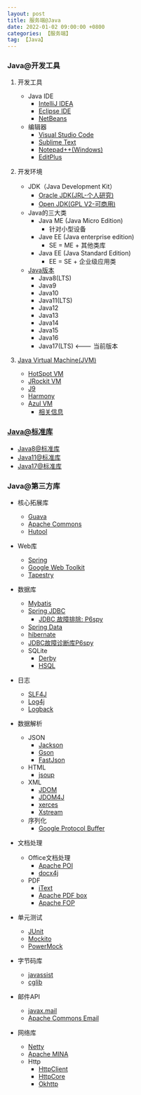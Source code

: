 ```yaml
---
layout: post
title: 服务端@Java
date: 2022-01-02 09:00:00 +0800
categories: 【服务端】
tag: 【Java】
---
```



### Java@开发工具

1. 开发工具
	- Java IDE
		- [IntelliJ IDEA](https://www.jetbrains.com/idea/)
		- [Eclipse IDE](https://www.eclipse.org/downloads/)
		- [NetBeans](https://netbeans.org/)
	- 编辑器
		- [Visual Studio Code](https://code.visualstudio.com/)
		- [Sublime Text](http://www.sublimetext.com/)
		- [Notepad++(Windows)](https://notepad-plus-plus.org/)
		- [EditPlus](https://www.editplus.com/)

2. 开发环境
	- JDK（Java Development Kit）
		- [Oracle JDK(JRL-个人研究)](www.oracle.com)
		- [Open JDK(GPL V2-可商用)](http://openjdk.java.net/)
	- Java的三大类
		- Java ME (Java Micro Edition)
			- 针对小型设备
		- Jave EE (Java enterprise edition)
			- SE = ME + 其他类库
		- Java EE (Java Standard Edition)
			- EE = SE + 企业级应用类
	- [Java版本](https://www.java.com/en/download/help/release_changes.html)
		- Java8(LTS)
		- Java9
		- Java10
		- Java11(LTS)
		- Java12
		- Java13
		- Java14
		- Java15
		- Java16 
		- Java17(LTS) <--- 当前版本

3. [Java Virtual Machine(JVM)](https://docs.oracle.com/javase/specs/index.html)
	- [HotSpot VM](https://www.oracle.com/java/technologies/javase/vmoptions-jsp.html)
	- [JRockit VM](https://www.oracle.com/middleware/technologies/jrockit/jrockit-mission-control.html)
	- [J9](https://www.ibm.com/docs/en/sdk-java-technology/7?topic=i-j9-virtual-machine-jvm-2)
	- [Harmony](https://harmony.apache.org/)
	- [Azul VM](https://www.azul.com/)
		- [相关信息](https://www.zhihu.com/question/24938498?sort=created)

### [Java@标准库](https://docs.oracle.com/en/java/javase/index.html)
- [Java8@标准库](https://docs.oracle.com/javase/8/)
- [Java11@标准库](https://docs.oracle.com/en/java/javase/11/core/java-core-libraries1.html)
- [Java17@标准库](https://docs.oracle.com/en/java/javase/17/core/java-core-libraries1.html)

### Java@第三方库
- 核心拓展库
	- [Guava](https://github.com/google/guava)
	- [Apache Commons](https://github.com/apache/commons-lang)
	- [Hutool](https://apidoc.gitee.com/dromara/hutool/)
- Web库
	- [Spring](https://github.com/spring-projects/spring-framework)
	- [Google Web Toolkit](http://www.gwtproject.org/)
	- [Tapestry](https://tapestry.apache.org/)
- 数据库
	- [Mybatis](http://www.mybatis.org/mybatis-3/)
	- [Spring JDBC](https://spring.io/projects/spring-framework)
		- [JDBC 故障排除: P6spy](https://gitee.com/mirrors/p6spy)
	- [Spring Data](https://spring.io/projects/spring-data)
	- [hibernate](http://hibernate.org/)
	- [JDBC故障诊断库P6spy](https://github.com/p6spy/p6spy)
	- SQLite
		- [Derby](https://db.apache.org/derby/)
		- [HSQL](http://hsqldb.org/)
		
- 日志
	- [SLF4J](https://www.slf4j.org/)
	- [Log4j](http://logging.apache.org/log4j/2.x/)
	- [Logback](http://logback.qos.ch/)
- 数据解析
	- JSON
		- [Jackson](https://github.com/FasterXML/jackson)
		- [Gson](https://github.com/google/gson)
		- [FastJson](https://github.com/alibaba/fastjson)
	- HTML
		- [jsoup](https://jsoup.org/)
	- XML
		- [JDOM](https://github.com/hunterhacker/jdom)
		- [JDOM4J](https://github.com/dom4j/dom4j)
		- [xerces](http://xerces.apache.org/xerces-j/)
		- [Xstream](http://x-stream.github.io/download.html)
	- 序列化
		- [Google Protocol Buffer](https://github.com/protocolbuffers/protobuf/tree/master/java)
- 文档处理
	- Office文档处理
		- [Apache POI](https://github.com/junit-team/junit4)
		- [docx4j](https://github.com/plutext/docx4j)
	- PDF
		- [iText](https://itextpdf.com/en)
		- [Apache PDF box](https://pdfbox.apache.org/)
		- [Apache FOP](https://xmlgraphics.apache.org/fop/)
- 单元测试
	- [JUnit](https://github.com/junit-team/junit4)
	- [Mockito](https://github.com/mockito/mockito)
	- [PowerMock](https://github.com/powermock/powermock)
- 字节码库
	- [javassist](http://www.javassist.org/)
	- [cglib](https://github.com/cglib/cglib)
- 邮件API
	- [javax.mail]()
	- [Apache Commons Email](https://commons.apache.org/proper/commons-email/download_email.cgi)

- 网络库 
	- [Netty](https://netty.io/)
	- [Apache MINA](https://mina.apache.org/)
	- Http
		- [HttpClient](https://hc.apache.org/httpclient-legacy/)
		- [HttpCore](https://hc.apache.org/httpcomponents-core-4.4.x/index.html)
		- [Okhttp](https://square.github.io/okhttp/)


	